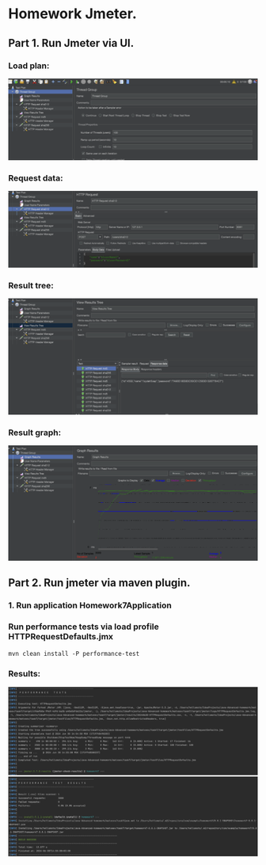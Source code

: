 # Homework Jmeter.

## Part 1. Run Jmeter via UI.

###  Load plan:
![ThreadGroup.png](ThreadGroup.png)

###  Request data:
![RequestData.png](RequestData.png)

### Result tree:
![Result_tree.png](Result_tree.png)

### Result graph:
![GraphResult.png](GraphResult.png)


## Part 2. Run jmeter via maven plugin.

### 1. Run application Homework7Application

### Run performance tests via load profile HTTPRequestDefaults.jmx
```
mvn clean install -P performance-test
```

### Results:
![MavenPerformanceTest1.png](MavenPerformanceTest1.png)
![MavenPerformanceTest2.png](MavenPerformanceTest2.png)